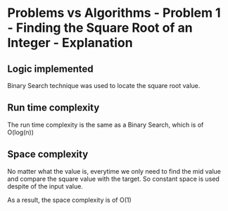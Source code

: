 # Problems vs Algorithms - Problem 1 - Finding the Square Root of an Integer - Explanation

## Logic implemented
Binary Search technique was used to locate the square root value.

## Run time complexity
The run time complexity is the same as a Binary Search, which is of O(log(n))

## Space complexity
No matter what the value is, everytime we only need to find the mid value and compare the square value with the target. So constant space is used despite of the input value.

As a result, the space complexity is of O(1)